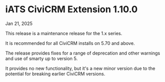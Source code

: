 # iATS CiviCRM Extension 1.10.0

Jan 21, 2025

This release is a maintenance release for the 1.x series. 

It is recommended for all CiviCRM installs on 5.70 and above. 

The release provides fixes for a range of deprecation and other warnings and use of smarty up to version 5.

It provides no new functionality, but it's a new minor version due to the potential for breaking earlier CiviCRM versions.
